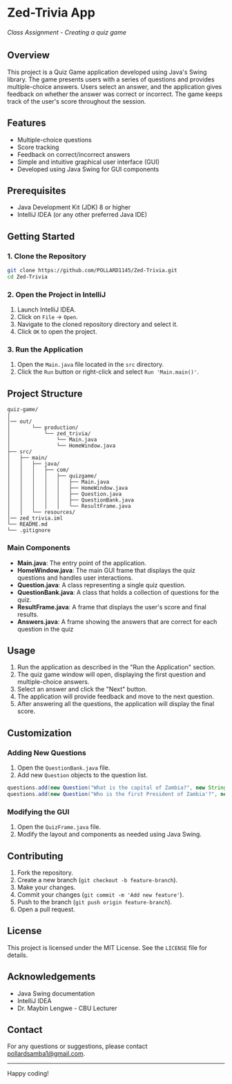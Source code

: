# Zed-Trivia App
###### _Class Assignment - Creating a quiz game_
## Overview
This project is a Quiz Game application developed using Java's Swing library. The game presents users with a series of questions and provides multiple-choice answers. Users select an answer, and the application gives feedback on whether the answer was correct or incorrect. The game keeps track of the user's score throughout the session.

## Features

- Multiple-choice questions
- Score tracking
- Feedback on correct/incorrect answers
- Simple and intuitive graphical user interface (GUI)
- Developed using Java Swing for GUI components

## Prerequisites

- Java Development Kit (JDK) 8 or higher
- IntelliJ IDEA (or any other preferred Java IDE)

## Getting Started

### 1. Clone the Repository

```sh
git clone https://github.com/POLLARD1145/Zed-Trivia.git
cd Zed-Trivia
```

### 2. Open the Project in IntelliJ

1. Launch IntelliJ IDEA.
2. Click on `File` -> `Open`.
3. Navigate to the cloned repository directory and select it.
4. Click `OK` to open the project.

### 3. Run the Application

1. Open the `Main.java` file located in the `src` directory.
2. Click the `Run` button or right-click and select `Run 'Main.main()'`.

## Project Structure

```
quiz-game/
│
│── out/
│       └── production/
│           └── zed_trivia/
│               └── Main.java
│               └── HomeWindow.java
├── src/
│   ├── main/
│   │   ├── java/
│   │   │   ├── com/
│   │   │   │   ├── quizgame/
│   │   │   │   │   ├── Main.java
│   │   │   │   │   ├── HomeWindow.java
│   │   │   │   │   ├── Question.java
│   │   │   │   │   ├── QuestionBank.java
│   │   │   │   │   └── ResultFrame.java
│   │   └── resources/
│── zed_trivia.iml
└── README.md
└── .gitignore
```

### Main Components

- **Main.java**: The entry point of the application.
- **HomeWindow.java**: The main GUI frame that displays the quiz questions and handles user interactions.
- **Question.java**: A class representing a single quiz question.
- **QuestionBank.java**: A class that holds a collection of questions for the quiz.
- **ResultFrame.java**: A frame that displays the user's score and final results.
- **Answers.java**: A frame showing the answers that are correct for each question in the quiz
## Usage

1. Run the application as described in the "Run the Application" section.
2. The quiz game window will open, displaying the first question and multiple-choice answers.
3. Select an answer and click the "Next" button.
4. The application will provide feedback and move to the next question.
5. After answering all the questions, the application will display the final score.

## Customization

### Adding New Questions

1. Open the `QuestionBank.java` file.
2. Add new `Question` objects to the question list.

```java
questions.add(new Question("What is the capital of Zambia?", new String[]{"Paris", "Lusaka", "Berlin", "Madrid"}, 1));
questions.add(new Question("Who is the first President of Zambia'?", new String[]{"William Shakespeare", "Charles Dickens", "Kenneth Kaunda", "Jane Austen"}, 2));
```

### Modifying the GUI

1. Open the `QuizFrame.java` file.
2. Modify the layout and components as needed using Java Swing.

## Contributing

1. Fork the repository.
2. Create a new branch (`git checkout -b feature-branch`).
3. Make your changes.
4. Commit your changes (`git commit -m 'Add new feature'`).
5. Push to the branch (`git push origin feature-branch`).
6. Open a pull request.

## License

This project is licensed under the MIT License. See the `LICENSE` file for details.

## Acknowledgements

- Java Swing documentation
- IntelliJ IDEA
- Dr. Maybin Lengwe - CBU Lecturer

## Contact

For any questions or suggestions, please contact [pollardsamba1@gmail.com](mailto:pollardsamba1@gmail.com).

---

Happy coding!